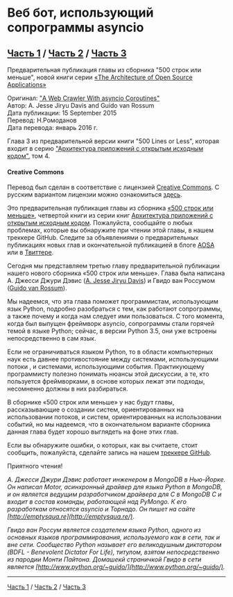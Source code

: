 # Веб бот, использующий сопрограммы asyncio

[Часть 1](https://github.com/igorzakhar/Web-crawler-with-asyncio-coroutines/blob/master/Part_1.md) / 
[Часть 2](https://github.com/igorzakhar/Web-crawler-with-asyncio-coroutines/blob/master/Part_2.md) / 
[Часть 3](https://github.com/igorzakhar/Web-crawler-with-asyncio-coroutines/blob/master/Part_3.md) 
---

Предварительная публикация главы из сборника "500 строк или меньше", новой книги серии [«The Architecture of Open Source Applications»](http://rus-linux.net/MyLDP/BOOKS/Architecture-Open-Source-Applications/index.html)  

Оригинал: ["A Web Crawler With asyncio Coroutines"](http://aosabook.org/en/500L/a-web-crawler-with-asyncio-coroutines.html)  
Автор: A. Jesse Jiryu Davis and Guido van Rossum  
Дата публикации: 15 September 2015  
Перевод: Н.Ромоданов  
Дата перевода: январь 2016 г.  

Глава 3 из предварительной версии книги "500 Lines or Less", которая входит в серию ["Архитектура приложений с открытым исходным кодом"](http://rus-linux.net/MyLDP/BOOKS/Architecture-Open-Source-Applications/index.html), том 4.  

#### Creative Commons  

Перевод был сделан в соответствие с лицензией [Creative Commons](http://creativecommons.org/licenses/by/3.0/legalcode). С русским вариантом лицензии можно ознакомиться [здесь](http://wiki.creativecommons.org/images/0/03/Attribution_3.0_%D0%A1%D0%A1_BY_rus.pdf).  

Это предварительная публикация главы из сборника [«500 строк или меньше»](https://github.com/aosabook/500lines/blob/master/README.md), четвертой книги из серии книг [Архитектура приложений с открытым исходным кодом](http://aosabook.org/). Пожалуйста, сообщайте о любых проблемах, которые вы обнаружите при чтении этой главы, в нашем треккере GitHub. Следите за объявлениями о предварительных публикациях новых глав и окончательной публикацией в блоге [AOSA](http://aosabook.org/blog/) или в [Твиттере](https://twitter.com/aosabook).  

Сегодня мы представляем третью главу предварительной публикации нашего нового сборника «500 строк или меньше». Глава была написана А. Джесси Джури Дэвис ([A. Jesse Jiryu Davis](https://twitter.com/jessejiryudavis)) и Гвидо ван Россумом ([Guido van Rossum](https://twitter.com/gvanrossum)).  

Мы надеемся, что эта глава поможет программистам, использующим язык Python, подробно разобраться с тем, как работают сопрограммы, а также почему и когда нам следует ими пользоваться. С того момента, когда был выпущен фреймворк asyncio, сопрограммы стали горячей темой в языке Python; сейчас, в версии Python 3.5, они уже встроены непосредственно в сам язык.  

Если не ограничиваться языком Python, то в области компьютерных наук есть давнее противостояние между системами, использующими потоки , и системами, использующими события. Практикующему программисту полезно понимать нюансы этой дискуссии, а те, кто пользуется фреймворками, в основе которых лежат эти подходы, несомненно должны в них разбираться.  

В сборнике «500 строк или меньше» у нас будут главы, рассказывающие о создании систем, ориентированных на использовании потоков, и систем, ориентированных на использовании событий, но мы надеемся, что в окончательном варианте сборника данная глава будет хорошо выглядеть на фоне этих глав.  

Если вы обнаружите ошибки, о которых, как вы считаете, стоит сообщить, пожалуйста, сделайте запись на нашем [треккере GitHub](https://github.com/aosabook/500lines/issues).  

Приятного чтения!  

_А. Джесси Джури Дэвис работает инженером в MongoDB в Нью-Йорке. Он написал Motor, асинхронный драйвер для языка Python в MongoDB, и он является ведущим разработчиком драйвера для C в MongoDB C и входит в состав команды, работающей над PyMongo. К его разработкам относятся asyncio и Торнадо. Он пишет на сайте [http://emptysqua.re](http://emptysqua.re/)_.

_Гвидо ван Россум является создателем языка Python, одного из основных языков программирования, используемого как в сети, так и вне сети. Сообщество Python называет его великодушным диктатором (BDFL - Benevolent Dictator For Life), титулом, взятом непосредственно из пародии Монти Пайтона. Домашекй страничкой Гвидо в сети является [http://www.python.org/~guido/](http://www.python.org/~guido/)._

---
[Часть 1](https://github.com/igorzakhar/Web-crawler-with-asyncio-coroutines/blob/master/Part_1.md) / 
[Часть 2](https://github.com/igorzakhar/Web-crawler-with-asyncio-coroutines/blob/master/Part_2.md) / 
[Часть 3](https://github.com/igorzakhar/Web-crawler-with-asyncio-coroutines/blob/master/Part_3.md) 
